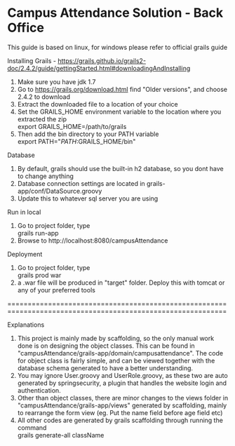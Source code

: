 # Campus Attendance Solution - Back Office  

This guide is based on linux, for windows please refer to official grails guide  

Installing Grails - https://grails.github.io/grails2-doc/2.4.2/guide/gettingStarted.html#downloadingAndInstalling  
1) Make sure you have jdk 1.7  
1) Go to https://grails.org/download.html find "Older versions", and choose 2.4.2 to download  
2) Extract the downloaded file to a location of your choice  
3) Set the GRAILS_HOME environment variable to the location where you extracted the zip  
	export GRAILS_HOME=/path/to/grails  
4) Then add the bin directory to your PATH variable  
	 export PATH="$PATH:$GRAILS_HOME/bin"  

Database  
1) By default, grails should use the built-in h2 database, so you dont have to change anything  
2) Database connection settings are located in grails-app/conf/DataSource.groovy  
2) Update this to whatever sql server you are using  
	 
Run in local  
1) Go to project folder, type  
	grails run-app  
2) Browse to http://localhost:8080/campusAttendance  
	 
Deployment  
1) Go to project folder, type  
	grails prod war  
2) a .war file will be produced in "target" folder. Deploy this with tomcat or any of your preferred tools  

============================================================================================================  

Explanations  
1) This project is mainly made by scaffolding, so the only manual work done is on designing the object classes. This can be found in "campusAttendance/grails-app/domain/campusattendance". The code for object class is fairly simple, and can be viewed together with the database schema generated to have a better understanding.  
2) You may ignore User.groovy and UserRole.groovy, as these two are auto generated by springsecurity, a plugin that handles the website login and authentication.  
3) Other than object classes, there are minor changes to the views folder in "campusAttendance/grails-app/views" generated by scaffolding, mainly to rearrange the form view (eg. Put the name field before age field etc)  
4) All other codes are generated by grails scaffolding through running the command   
	grails generate-all className  